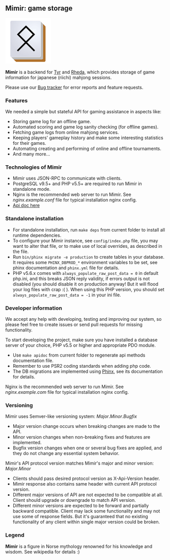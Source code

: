 ## Mimir: game storage

![Mimir](www/mimirhires.png?raw=true "Mimir")

**Mimir** is a backend for [Tyr]() and [Rheda](), which provides storage of game information for japanese (riichi) 
mahjong sessions. 

Please use our [Bug tracker](https://pantheon.myjetbrains.com/youtrack/issues/MIMIR) for error reports
and feature requests.

### Features

We needed a simple but stateful API for gaming assistance in aspects like:
- Storing game log for an offline game.
- Automated scoring and game log sanity checking (for offline games).
- Fetching game logs from online mahjong services.
- Keeping players' gameplay history and make some interesting statistics for their games.
- Automating creating and performing of online and offline tournaments.
- And many more...

### Technologies of Mimir

- Mimir uses JSON-RPC to communicate with clients.
- PostgreSQL v9.5+ and PHP v5.5+ are required to run Mimir in standalone mode.
- Nginx is the recommended web server to run Mimir. See *nginx.example.conf* file for typical installation nginx config.
- [Api doc here](APIDOC.md)

### Standalone installation

- For standalone installation, run `make deps` from current folder to install all runtime dependencies.
- To configure your Mimir instance, see `config/index.php` file, you may want to alter that file, or to make use of
local overrides, as described in the file.
- Run `bin/phinx migrate -e production` to create tables in your database. It requires some `PHINX_DBPROD_*` environment
variables to be set, see phinx documentation and `phinx.yml` file for details.
- PHP v5.6.x comes with `always_populate_raw_post_data = 0` in default php.ini, and this breaks JSON reply validity, 
if errors output is not disabled (you should disable it on production anyway! But it will flood your log files with 
crap :( ). When using this PHP version, you should set `always_populate_raw_post_data = -1` in your ini file.

### Developer information

We accept any help with developing, testing and improving our system, so please feel free to create issues or send 
pull requests for missing functionality.

To start developing the project, make sure you have installed a database server of your choice, PHP v5.5 or higher 
and appropriate PDO module.
- Use `make apidoc` from current folder to regenerate api methods documentation file.
- Remember to use PSR2 coding standards when adding php code.
- The DB migrations are implemented using [Phinx](http://docs.phinx.org), see its documentation for details.

Nginx is the recommended web server to run Mimir. See *nginx.example.com* file for typical installation nginx config.

### Versioning

Mimir uses Semver-like versioning system: *Major*.*Minor*.*Bugfix*
- Major version change occurs when breaking changes are made to the API. 
- Minor version changes when non-breaking fixes and features are implemented.  
- Bugfix version changes when one or several bug fixes are applied, and they do not change any essential system behavior.

Mimir's API protocol version matches Mimir's major and minor version: *Major*.*Minor*
- Clients should pass desired protocol version as X-Api-Version header.
- Mimir response also contains same header with current API protocol version.
- Different major versions of API are not expected to be compatible at all. Client should upgrade or downgrade to match 
API version.
- Different minor versions are expected to be forward and partially backward compatible. Client may lack some 
functionality and may not use some of response fields. But it's guaranteed that no existing functionality of any 
client within single major version could be broken.

### Legend

**Mimir** is a figure in Norse mythology renowned for his knowledge and wisdom. See wikipedia for details :)

